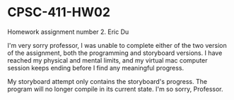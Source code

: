 # CPSC-411-HW02
Homework assignment number 2. Eric Du

I'm very sorry professor, I was unable to complete either of the two version of the assignment, both the programming and storyboard versions. I have reached my physical and mental limits, and my virtual mac computer session keeps ending before I find any meaningful progress.

My storyboard attempt only contains the storyboard's progress. The program will no longer compile in its current state. I'm so sorry, Professor.
